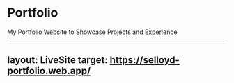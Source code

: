 # Portfolio
My Portfolio Website to Showcase Projects and Experience

---
layout: LiveSite
target: https://selloyd-portfolio.web.app/
---
